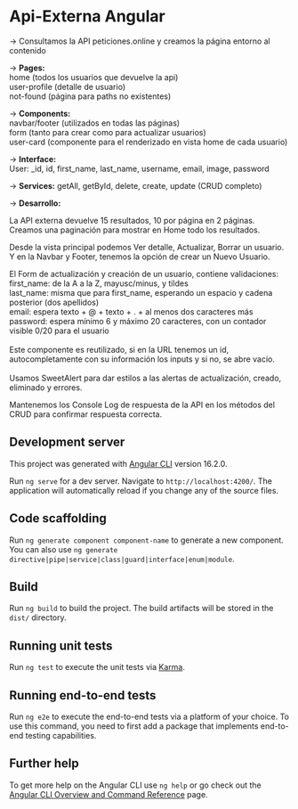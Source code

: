 # Api-Externa Angular

<p>
-> Consultamos la API peticiones.online y creamos la página entorno al contenido

-> **Pages:** <br>
    home (todos los usuarios que devuelve la api)<br>
    user-profile (detalle de usuario)<br>
    not-found (página para paths no existentes)<br>

-> **Components:** <br>
    navbar/footer (utilizados en todas las páginas)<br>
    form (tanto para crear como para actualizar usuarios)<br>
    user-card (componente para el renderizado en vista home de cada usuario)<br>

-> **Interface:** <br>
    User: _id, id, first_name, last_name, username, email, image, password

-> **Services:** getAll, getById, delete, create, update (CRUD completo)

-> **Desarrollo:** <br>
  
  La API externa devuelve 15 resultados, 10 por página en 2 páginas. Creamos una paginación para mostrar en Home todo los resultados.

  Desde la vista principal podemos Ver detalle, Actualizar, Borrar un usuario. Y en la Navbar y Footer, tenemos la opción de crear un Nuevo Usuario.

  El Form de actualización y creación de un usuario, contiene validaciones:<br>
    first_name: de la A a la Z, mayusc/minus, y tildes<br>
    last_name: misma que para first_name, esperando un espacio y cadena posterior (dos apellidos)<br>
    email: espera texto + @ + texto + . + al menos dos caracteres más<br>
    password: espera mínimo 6 y máximo 20 caracteres, con un contador visible 0/20 para el usuario<br>
    <br>
    Este componente es reutilizado, si en la URL tenemos un id, autocompletamente con su información los inputs y si no, se abre vacío.<br>
    <br>
    Usamos SweetAlert para dar estilos a las alertas de actualización, creado, eliminado y errores.<br>

  Mantenemos los Console Log de respuesta de la API en los métodos del CRUD para confirmar respuesta correcta.
</p>

## Development server

This project was generated with [Angular CLI](https://github.com/angular/angular-cli) version 16.2.0.

Run `ng serve` for a dev server. Navigate to `http://localhost:4200/`. The application will automatically reload if you change any of the source files.

## Code scaffolding

Run `ng generate component component-name` to generate a new component. You can also use `ng generate directive|pipe|service|class|guard|interface|enum|module`.

## Build

Run `ng build` to build the project. The build artifacts will be stored in the `dist/` directory.

## Running unit tests

Run `ng test` to execute the unit tests via [Karma](https://karma-runner.github.io).

## Running end-to-end tests

Run `ng e2e` to execute the end-to-end tests via a platform of your choice. To use this command, you need to first add a package that implements end-to-end testing capabilities.

## Further help

To get more help on the Angular CLI use `ng help` or go check out the [Angular CLI Overview and Command Reference](https://angular.io/cli) page.
